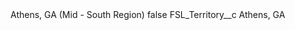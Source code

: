 <?xml version="1.0" encoding="UTF-8"?>
<CustomMetadata xmlns="http://soap.sforce.com/2006/04/metadata" xmlns:xsi="http://www.w3.org/2001/XMLSchema-instance" xmlns:xsd="http://www.w3.org/2001/XMLSchema">
    <label>Athens, GA (Mid - South Region)</label>
    <protected>false</protected>
    <values>
        <field>FSL_Territory__c</field>
        <value xsi:type="xsd:string">Athens, GA</value>
    </values>
</CustomMetadata>
